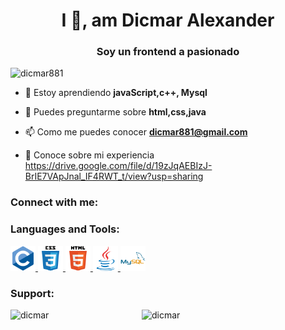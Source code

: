 <h1 align="center">I 👋, am Dicmar Alexander</h1>
<h3 align="center">Soy un frontend a pasionado</h3>

<p align="left"> <img src="https://komarev.com/ghpvc/?username=dicmar881&label=Profile%20views&color=0e75b6&style=flat" alt="dicmar881" /> </p>

- 🌱 Estoy aprendiendo **javaScript,c++, Mysql**

- 💬 Puedes preguntarme sobre **html,css,java**

- 📫 Como me puedes conocer **dicmar881@gmail.com**

- 📄 Conoce sobre mi experiencia https://drive.google.com/file/d/19zJqAEBIzJ-BrIE7VApJnal_IF4RWT_t/view?usp=sharing

<h3 align="left">Connect with me:</h3>
<p align="left">
</p>

<h3 align="left">Languages and Tools:</h3>
<p align="left"> <a href="https://www.cprogramming.com/" target="_blank" rel="noreferrer"> <img src="https://raw.githubusercontent.com/devicons/devicon/master/icons/c/c-original.svg" alt="c" width="40" height="40"/> </a> <a href="https://www.w3schools.com/css/" target="_blank" rel="noreferrer"> <img src="https://raw.githubusercontent.com/devicons/devicon/master/icons/css3/css3-original-wordmark.svg" alt="css3" width="40" height="40"/> </a> <a href="https://www.w3.org/html/" target="_blank" rel="noreferrer"> <img src="https://raw.githubusercontent.com/devicons/devicon/master/icons/html5/html5-original-wordmark.svg" alt="html5" width="40" height="40"/> </a> <a href="https://www.java.com" target="_blank" rel="noreferrer"> <img src="https://raw.githubusercontent.com/devicons/devicon/master/icons/java/java-original.svg" alt="java" width="40" height="40"/> </a> <a href="https://www.mysql.com/" target="_blank" rel="noreferrer"> <img src="https://raw.githubusercontent.com/devicons/devicon/master/icons/mysql/mysql-original-wordmark.svg" alt="mysql" width="40" height="40"/> </a> </p>

<h3 align="left">Support:</h3>
<p><a href="https://www.buymeacoffee.com/dicmar"> <img align="left" src="https://cdn.buymeacoffee.com/buttons/v2/default-yellow.png" height="50" width="210" alt="dicmar" /></a><a href="https://ko-fi.com/dicmar"> <img align="left" src="https://cdn.ko-fi.com/cdn/kofi3.png?v=3" height="50" width="210" alt="dicmar" /></a></p><br><br>

